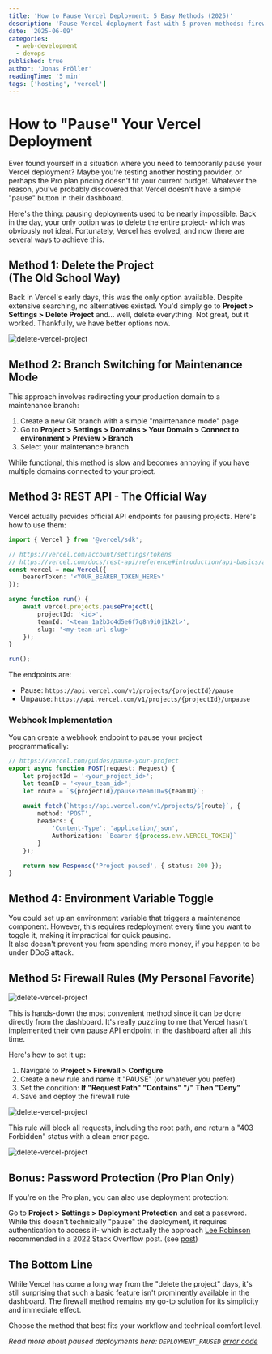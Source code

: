 ```yaml
---
title: 'How to Pause Vercel Deployment: 5 Easy Methods (2025)'
description: 'Pause Vercel deployment fast with 5 proven methods: firewall rules, REST API/webhook, branch switching, env toggle, and password protection. Follow the steps to choose.'
date: '2025-06-09'
categories:
  - web-development
  - devops
published: true
author: 'Jonas Fröller'
readingTime: '5 min'
tags: ['hosting', 'vercel']
---
```


# How to "Pause" Your Vercel Deployment

Ever found yourself in a situation where you need to temporarily pause your Vercel deployment? Maybe you're testing another hosting provider, or perhaps the Pro plan pricing doesn't fit your current budget. Whatever the reason, you've probably discovered that Vercel doesn't have a simple "pause" button in their dashboard.

Here's the thing: pausing deployments used to be nearly impossible. Back in the day, your only option was to delete the entire project- which was obviously not ideal. Fortunately, Vercel has evolved, and now there are several ways to achieve this.

## Method 1: Delete the Project<br>(The Old School Way)

Back in Vercel's early days, this was the only option available. Despite extensive searching, no alternatives existed. You'd simply go to **Project > Settings > Delete Project** and... well, delete everything. Not great, but it worked. Thankfully, we have better options now.

![delete-vercel-project](/blog/09062025-pause-vercel-deployment/delete-vercel-project.png)

## Method 2: Branch Switching for Maintenance Mode

This approach involves redirecting your production domain to a maintenance branch:

1. Create a new Git branch with a simple "maintenance mode" page
2. Go to **Project > Settings > Domains > Your Domain > Connect to environment > Preview > Branch**
3. Select your maintenance branch

While functional, this method is slow and becomes annoying if you have multiple domains connected to your project.

## Method 3: REST API - The Official Way

Vercel actually provides official API endpoints for pausing projects. Here's how to use them:

```ts
import { Vercel } from '@vercel/sdk';

// https://vercel.com/account/settings/tokens
// https://vercel.com/docs/rest-api/reference#introduction/api-basics/authentication
const vercel = new Vercel({
	bearerToken: '<YOUR_BEARER_TOKEN_HERE>'
});

async function run() {
	await vercel.projects.pauseProject({
		projectId: '<id>',
		teamId: '<team_1a2b3c4d5e6f7g8h9i0j1k2l>',
		slug: '<my-team-url-slug>'
	});
}

run();
```

The endpoints are:

- Pause: `https://api.vercel.com/v1/projects/{projectId}/pause`
- Unpause: `https://api.vercel.com/v1/projects/{projectId}/unpause`

### Webhook Implementation

You can create a webhook endpoint to pause your project programmatically:

```ts
// https://vercel.com/guides/pause-your-project
export async function POST(request: Request) {
	let projectId = '<your_project_id>';
	let teamID = '<your_team_id>';
	let route = `${projectId}/pause?teamID=${teamID}`;

	await fetch(`https://api.vercel.com/v1/projects/${route}`, {
		method: 'POST',
		headers: {
			'Content-Type': 'application/json',
			Authorization: `Bearer ${process.env.VERCEL_TOKEN}`
		}
	});

	return new Response('Project paused', { status: 200 });
}
```

## Method 4: Environment Variable Toggle

You could set up an environment variable that triggers a maintenance component. However, this requires redeployment every time you want to toggle it, making it impractical for quick pausing.  
It also doesn't prevent you from spending more money, if you happen to be under DDoS attack.

## Method 5: Firewall Rules (My Personal <span class="text-accent">Favorite</span>)

![delete-vercel-project](/blog/09062025-pause-vercel-deployment/vercel-custom-firewall-rules.png)

This is hands-down the most convenient method since it can be done directly from the dashboard. It's really puzzling to me that Vercel hasn't implemented their own pause API endpoint in the dashboard after all this time.

Here's how to set it up:

1. Navigate to **Project > Firewall > Configure**
2. Create a new rule and name it "PAUSE" (or whatever you prefer)
3. Set the condition: **If "Request Path" "Contains" "/" Then "Deny"**
4. Save and deploy the firewall rule

![delete-vercel-project](/blog/09062025-pause-vercel-deployment/vercel-custom-firewall-pause-rule.png)

This rule will block all requests, including the root path, and return a "403 Forbidden" status with a clean error page.

![delete-vercel-project](/blog/09062025-pause-vercel-deployment/vercel-403-forbidden.png)

## Bonus: Password Protection (<span class="text-brand">Pro</span> Plan Only)

If you're on the Pro plan, you can also use deployment protection:

Go to **Project > Settings > Deployment Protection** and set a password. While this doesn't technically "pause" the deployment, it requires authentication to access it- which is actually the approach [Lee Robinson](https://x.com/leerob) recommended in a 2022 Stack Overflow post. (see [post](https://stackoverflow.com/a/71316906/17421351))

## The Bottom Line

While Vercel has come a long way from the "delete the project" days, it's still surprising that such a basic feature isn't prominently available in the dashboard. The firewall method remains my go-to solution for its simplicity and immediate effect.

Choose the method that best fits your workflow and technical comfort level.

_Read more about paused deployments here: `DEPLOYMENT_PAUSED` [error code](https://vercel.com/docs/errors/DEPLOYMENT_PAUSED)_
